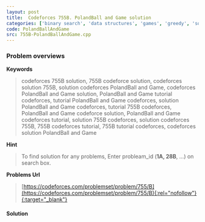 ```yaml
---
layout: post
title:  Codeforces 755B. PolandBall and Game solution
categories: ['binary search', 'data structures', 'games', 'greedy', 'sortings', 'strings']
code: PolandBallAndGame
src: 755B-PolandBallAndGame.cpp
---
```

### **Problem overviews**

**Keywords**
> codeforces 755B solution, 755B codeforce solution, codeforces solution 755B, solution codeforces PolandBall and Game, codeforces PolandBall and Game solution, PolandBall and Game tutorial codeforces, tutorial PolandBall and Game codeforces, solution PolandBall and Game codeforces, tutorial 755B codeforces, PolandBall and Game codeforce solution, PolandBall and Game codeforces tutorial, solution 755B codeforces, solution codeforces 755B, 755B codeforces tutorial, 755B tutorial codeforces, codeforces solution PolandBall and Game

**Hint**
> To find solution for any problems, Enter probleam_id (**1A, 28B**, ...) on search box. 

**Problems Url**
> [https://codeforces.com/problemset/problem/755/B](https://codeforces.com/problemset/problem/755/B){:rel="nofollow"}{:target="_blank"}

#### **Solution**



